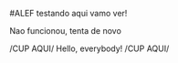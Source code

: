 #ALEF
testando aqui vamo ver!

Nao funcionou, tenta de novo

/CUP AQUI/ Hello, everybody!
/CUP AQUI/


